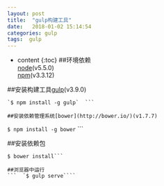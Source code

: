 ```yaml
---
layout: post
title:  "gulp构建工具"
date:   2018-01-02 15:14:54
categories: gulp
tags:  gulp 
---
```


* content
{:toc}
##环境依赖  
[node](http://nodejs.org)(v5.5.0)  
[npm](https://www.npmjs.com/)(v3.3.12)     

##安装构建工具[gulp](https://github.com/gulpjs/gulp)(v3.9.0)  
```
`$ npm install -g gulp`  ```  

##安装依赖管理系统[bower](http://bower.io/)(v1.7.7)  
```
`$ npm install -g bower` ```   

##安装依赖包  

```$ npm install
$ bower install```  

##浏览器中运行    
```  `$ gulp serve````  

